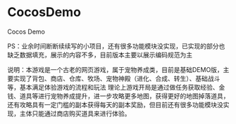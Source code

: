 # CocosDemo
Cocos Demo

PS：业余时间断断续续写的小项目，还有很多功能模块没实现，已实现的部分也缺乏数据填充，展示的内容不多，目前版本主要以展示编码规范为主

说明：本游戏是一个古老的网页游戏，属于宠物养成类，目前是基础DEMO版，主要实现了背包、商店、仓库、牧场、宠物神殿（进化、合成、转生）、基础战斗等，基本满足体验游戏的流程和玩法
理论上游戏开局是通过做任务获取经验、金钱、道具等进行宠物养成提升，进一步攻略更多地图，获得更好的地图掉落道具，还有攻略具有一定门槛的副本获得每天的副本奖励，但目前还有很多功能模块没实现，主体只能通过商店购买道具来进行体验。

